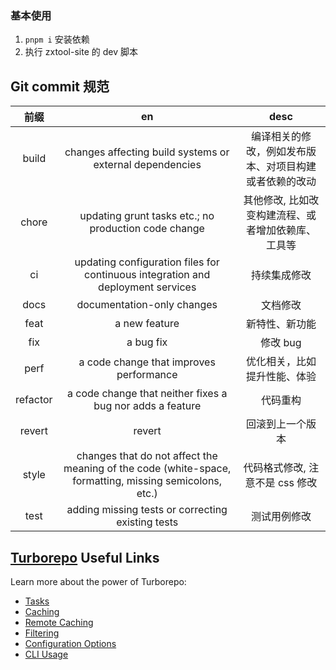 ### 基本使用

1. `pnpm i` 安装依赖
2. 执行 zxtool-site 的 dev 脚本

## Git commit 规范

|   前缀   |                                                   en                                                   |                          desc                          |
| :------: | :----------------------------------------------------------------------------------------------------: | :----------------------------------------------------: |
|  build   |                        changes affecting build systems or external dependencies                        | 编译相关的修改，例如发布版本、对项目构建或者依赖的改动 |
|  chore   |                          updating grunt tasks etc.; no production code change                          |   其他修改, 比如改变构建流程、或者增加依赖库、工具等   |
|    ci    |            updating configuration files for continuous integration and deployment services             |                      持续集成修改                      |
|   docs   |                                       documentation-only changes                                       |                        文档修改                        |
|   feat   |                                             a new feature                                              |                     新特性、新功能                     |
|   fix    |                                               a bug fix                                                |                        修改 bug                        |
|   perf   |                                a code change that improves performance                                 |              优化相关，比如提升性能、体验              |
| refactor |                       a code change that neither fixes a bug nor adds a feature                        |                        代码重构                        |
|  revert  |                                                 revert                                                 |                    回滚到上一个版本                    |
|  style   | changes that do not affect the meaning of the code (white-space, formatting, missing semicolons, etc.) |            代码格式修改, 注意不是 css 修改             |
|   test   |                           adding missing tests or correcting existing tests                            |                      测试用例修改                      |

## [Turborepo](https://turbo.build/repo/docs) Useful Links

Learn more about the power of Turborepo:

- [Tasks](https://turbo.build/repo/docs/core-concepts/monorepos/running-tasks)
- [Caching](https://turbo.build/repo/docs/core-concepts/caching)
- [Remote Caching](https://turbo.build/repo/docs/core-concepts/remote-caching)
- [Filtering](https://turbo.build/repo/docs/core-concepts/monorepos/filtering)
- [Configuration Options](https://turbo.build/repo/docs/reference/configuration)
- [CLI Usage](https://turbo.build/repo/docs/reference/command-line-reference)
